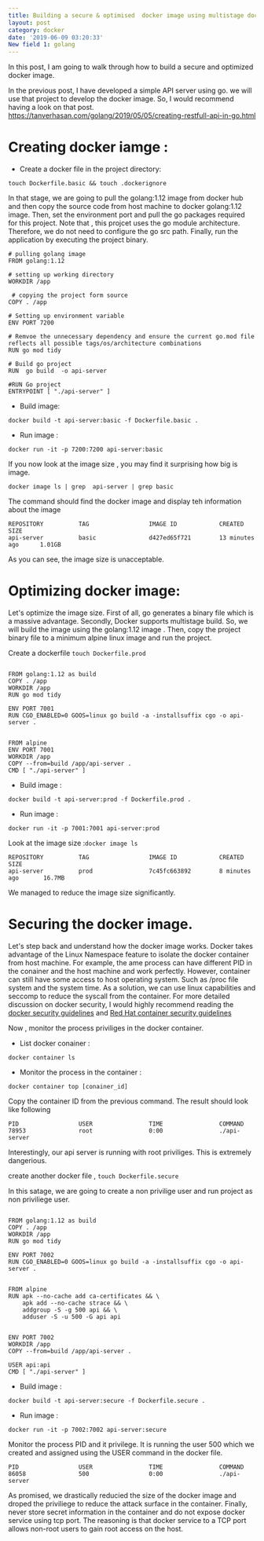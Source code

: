 ```yaml
---
title: Building a secure & optimised  docker image using multistage docker build approach
layout: post
category: docker
date: '2019-06-09 03:20:33'
New field 1: golang
---
```


In this post, I am going to walk  through how to build  a secure and optimized docker image. 

In the previous post, I have developed a simple API server using go. we will use that project to develop the docker image.  So, I would recommend having a look on that post.
https://tanverhasan.com/golang/2019/05/05/creating-restfull-api-in-go.html

# Creating docker iamge :

* Create a docker file in the project directory:

```
touch Dockerfile.basic && touch .dockerignore

```

In that stage, we are going to pull the golang:1.12 image from docker hub and then copy the source code from host machine to docker golang:1.12 image. Then,  set the environment port and pull the go packages required for this project. Note that , this projcet uses the go module architecture. Therefore, we do not need to configure the go src path. Finally, run the application by executing the project binary. 

```
# pulling golang image
FROM golang:1.12   

# setting up working directory
WORKDIR /app   

 # copying the project form source
COPY . /app      

# Setting up environment variable
ENV PORT 7200

# Remvoe the unnecessary dependency and ensure the current go.mod file reflects all possible tags/os/architecture combinations
RUN go mod tidy

# Build go project
RUN  go build  -o api-server

#RUN Go project
ENTRYPOINT [ "./api-server" ]
```

* Build  image:
```
docker build -t api-server:basic -f Dockerfile.basic . 
```
* Run image :
```
docker run -it -p 7200:7200 api-server:basic 
```

If you now look at the image size , you may find it surprising how big is   image.
```
docker image ls | grep  api-server | grep basic
```
The command should find the docker image and display teh information about the image
```
REPOSITORY          TAG                 IMAGE ID            CREATED             SIZE
api-server          basic               d427ed65f721        13 minutes ago      1.01GB
```
As you can see, the image size is unacceptable. 

# Optimizing docker image: 

Let's optimize the image size.   First of all, go generates a binary file which is a massive advantage. Secondly, Docker supports multistage build. So, we will  build the image using the golang:1.12 image . Then, copy the project binary file to a minimum alpine linux image and run the project. 

Create a dockerfile `touch Dockerfile.prod`

```

FROM golang:1.12 as build
COPY . /app
WORKDIR /app
RUN go mod tidy

ENV PORT 7001
RUN CGO_ENABLED=0 GOOS=linux go build -a -installsuffix cgo -o api-server .


FROM alpine 
ENV PORT 7001
WORKDIR /app
COPY --from=build /app/api-server .
CMD [ "./api-server" ]
```



* Build image : 

```
docker build -t api-server:prod -f Dockerfile.prod . 
```


* Run  image :
```
docker run -it -p 7001:7001 api-server:prod 
```

Look at the image size :` docker image ls `
```
REPOSITORY          TAG                 IMAGE ID            CREATED             SIZE
api-server          prod                7c45fc663892        8 minutes ago       16.7MB
```
We managed to reduce the image size significantly. 

# Securing the docker image. 
Let's step back and understand how the docker image works. Docker takes advantage of the Linux Namespace feature to isolate the  docker container from host machine. For example, the ame process can have different PID in the conainer and the host machine and work perfectly. However, container can still have some access to host operating system. Such as /proc  file system and the system time. As a solution, we can use linux capabilities and seccomp to reduce the syscall from the container. For more detailed discussion on docker security, I would highly recommend reading the [docker security guidelines](https://docs.docker.com/engine/security/security/) and [Red Hat container security guidelines](https://access.redhat.com/documentation/en-us/red_hat_enterprise_linux_atomic_host/7/html/container_security_guide/index) 



Now , monitor the process priviliges in the docker container. 
* List docker conainer : 
```
docker container ls
```

* Monitor the process in the container : 

``` 
docker container top [conainer_id]

```
Copy the container ID from the previous command.  The result should look like following 

```
PID                 USER                TIME                COMMAND
78953               root                0:00                ./api-server
```

Interestingly, our api server is running with root priviliges. This is extremely dangerious. 

create another docker file , `touch Dockerfile.secure`

In this satage, we are going to create a non privilige user and run project as non priviliege user. 

```

FROM golang:1.12 as build
COPY . /app
WORKDIR /app
RUN go mod tidy

ENV PORT 7002
RUN CGO_ENABLED=0 GOOS=linux go build -a -installsuffix cgo -o api-server .


FROM alpine 
RUN apk --no-cache add ca-certificates && \
    apk add --no-cache strace && \
    addgroup -S -g 500 api && \
    adduser -S -u 500 -G api api 

    
ENV PORT 7002
WORKDIR /app
COPY --from=build /app/api-server .

USER api:api
CMD [ "./api-server" ]
```


* Build  image : 
```
docker build -t api-server:secure -f Dockerfile.secure . 
```

* Run  image :
```
docker run -it -p 7002:7002 api-server:secure 
```

Monitor the process PID  and it privilege. It is running the user 500 which we created and assigned using the USER command in the docker file. 
```
PID                 USER                TIME                COMMAND
86058               500                 0:00                ./api-server
```

As promised, we drastically reducied the size of the docker image and droped the priviliege to reduce the attack surface in the container. Finally, never store secret information in the container and do not expose docker service using tcp port. The reasoning is that docker service to a TCP port allows non-root users to gain root access on the host.